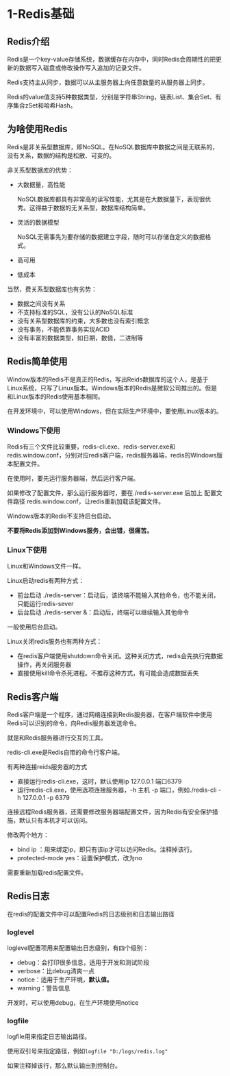 # 1-Redis基础

## Redis介绍



​		Redis是一个key-value存储系统，数据缓存在内存中，同时Redis会周期性的把更新的数据写入磁盘或修改操作写入追加的记录文件。

​		Redis支持主从同步，数据可以从主服务器上向任意数量的从服务器上同步。

​		Redis的value值支持5种数据类型，分别是字符串String，链表List、集合Set、有序集合zSet和哈希Hash。



## 为啥使用Redis

​		Redis是非关系型数据库，即NoSQL。在NoSQL数据库中数据之间是无联系的，没有关系，数据的结构是松散、可变的。

非关系型数据库的优势：

- 大数据量，高性能

    NoSQL数据库都具有非常高的读写性能，尤其是在大数据量下，表现很优秀。这得益于数据的无关系型，数据库结构简单。

- 灵活的数据模型

    NoSQL无需事先为要存储的数据建立字段，随时可以存储自定义的数据格式。

- 高可用

- 低成本



当然，费关系型数据库也有劣势：

- 数据之间没有关系
- 不支持标准的SQL，没有公认的NoSQL标准
- 没有关系型数据库的约束，大多数也没有索引概念
- 没有事务，不能依靠事务实现ACID
- 没有丰富的数据类型，如日期，数值，二进制等



## Redis简单使用

Window版本的Redis不是真正的Redis，写出Reids数据库的这个人，是基于Linux系统，只写了Linux版本。Windows版本的Redis是微软公司推出的。但是和Linux版本的Redis使用基本相同。

在开发环境中，可以使用Windows，但在实际生产环境中，要使用Linux版本的。

### Windows下使用

Redis有三个文件比较重要，redis-cli.exe、redis-server.exe和redis.window.conf，分别对应redis客户端，redis服务器端，redis的Windows版本配置文件。

在使用时，要先运行服务器端，然后运行客户端。

如果修改了配置文件，那么运行服务器时，要在./redis-server.exe 后加上 配置文件路径 redis.window.conf，让redis重新加载该配置文件。

Windows版本的Redis不支持后台启动。



**不要将Redis添加到Windows服务，会出错，很痛苦。**

### Linux下使用

Linux和Windows文件一样。

Linux启动redis有两种方式：

- 前台启动    ./redis-server：启动后，该终端不能输入其他命令，也不能关闭，只能运行redis-sever
- 后台启动   ./redis-server &：启动后，终端可以继续输入其他命令

一般使用后台启动。

Linux关闭redis服务也有两种方式：

- 在redis客户端使用shutdown命令关闭。这种关闭方式，redis会先执行完数据操作，再关闭服务器
- 直接使用kill命令杀死进程。不推荐这种方式，有可能会造成数据丢失





## Redis客户端

Redis客户端是一个程序，通过网络连接到Redis服务器，在客户端软件中使用Redis可以识别的命令，向Redis服务器发送命令。

就是和Redis服务器进行交互的工具。



redis-cli.exe是Redis自带的命令行客户端。

有两种连接reids服务器的方式

- 直接运行redis-cli.exe，这时，默认使用ip 127.0.0.1 端口6379
- 运行redis-cli.exe，使用选项连接服务器，-h 主机   -p  端口，例如./redis-cli -h 127.0.0.1 -p 6379

连接远程Redis服务器，还需要修改服务器端配置文件，因为Redis有安全保护措施，默认只有本机才可以访问。

修改两个地方：

- bind ip ：用来绑定ip，即只有该ip才可以访问Redis。注释掉该行。
- protected-mode yes：设置保护模式，改为no

需要重新加载redis配置文件。





## Redis日志

在redis的配置文件中可以配置Redis的日志级别和日志输出路径

### loglevel

loglevel配置项用来配置输出日志级别，有四个级别：

- debug：会打印很多信息，适用于开发和测试阶段
- verbose：比debug清爽一点
- notice：适用于生产环境，**默认值。**
- warning：警告信息

开发时，可以使用debug，在生产环境使用notice

### logfile

logfile用来指定日志输出路径。

使用双引号来指定路径，例如`logfile "D:/logs/redis.log"`

如果注释掉该行，那么默认输出到控制台。















